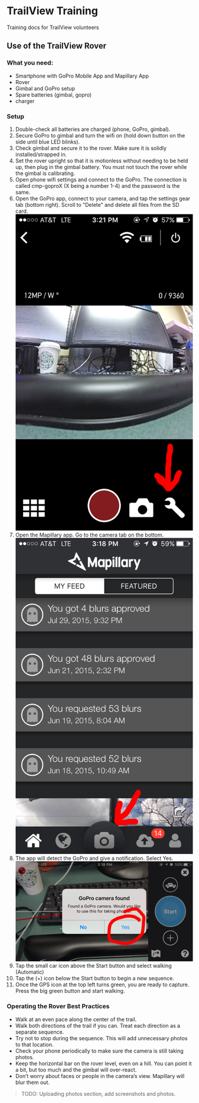# TrailView Training
Training docs for TrailView volunteers

## Use of the TrailView Rover

### What you need:
- Smartphone with GoPro Mobile App and Mapillary App
- Rover
- Gimbal and GoPro setup
- Spare batteries (gimbal, gopro)
- charger

### Setup
1. Double-check all batteries are charged (phone, GoPro, gimbal).
2. Secure GoPro to gimbal and turn the wifi on (hold down button on the side until blue LED blinks).
3. Check gimbal and secure it to the rover. Make sure it is solidly installed/strapped in.
4. Set the rover upright so that it is motionless without needing to be held up, then plug in the gimbal battery. You must not touch the rover while the gimbal is calibrating. 
5. Open phone wifi settings and connect to the GoPro. The connection is called cmp-goproX (X being a number 1-4) and the password is the same. 
6. Open the GoPro app, connect to your camera, and tap the settings gear tab (bottom right). Scroll to "Delete" and delete all files from the SD card. ![](https://raw.githubusercontent.com/dakotabenjamin/trailview-training/master/IMG_5421.PNG)
7. Open the Mapillary app. Go to the camera tab on the bottom. ![](https://raw.githubusercontent.com/dakotabenjamin/trailview-training/master/IMG_5419.PNG)
8. The app will detect the GoPro and give a notification. Select Yes. ![](https://raw.githubusercontent.com/dakotabenjamin/trailview-training/master/IMG_5420.PNG)
9. Tap the small car icon above the Start button and select walking (Automatic)
10. Tap the (+) icon below the Start button to begin a new sequence. 
9. Once the GPS icon at the top left turns green, you are ready to capture. Press the big green button and start walking.

### Operating the Rover Best Practices
- Walk at an even pace along the center of the trail.
- Walk both directions of the trail if you can. Treat each direction as a separate sequence.
-	Try not to stop during the sequence. This will add unnecessary photos to that location.
-	Check your phone periodically to make sure the camera is still taking photos.
-	Keep the horizontal bar on the rover level, even on a hill. You can point it a bit, but too much and the gimbal will over-react. 
-	Don’t worry about faces or people in the camera’s view. Mapillary will blur them out. 

> TODO: Uploading photos section, add screenshots and photos. 

